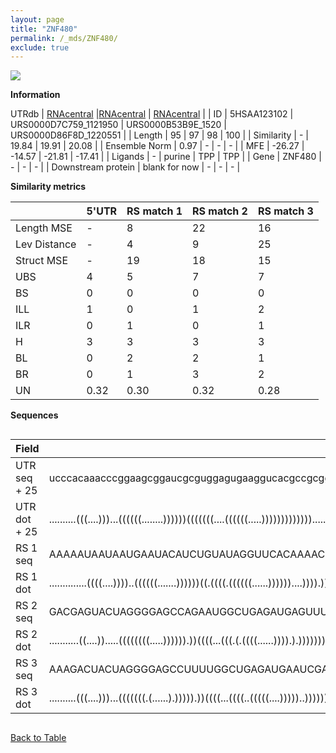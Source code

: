 ```yaml
---
layout: page
title: "ZNF480"
permalink: /_mds/ZNF480/
exclude: true
---
```




![](../../alns_9.28.22/aln_5HSAA123102_0.951.png?raw=true)


**Information**
<div style="overflow-x:auto;" markdown="block>
| | 5'UTR       | RS match 1   | RS match 2  | RS match 3 |
| ---- | ----------- | ----------- | ----------- | ----------- |
| Link | <a href="http://utrdb.ba.itb.cnr.it/getutr/5HSAA123102/1" target="_blank" rel="noopener noreferrer">UTRdb</a>   | <a href="https://rnacentral.org/rna/URS0000D7C759/1121950" target="_blank" rel="noopener noreferrer">RNAcentral</a>     |<a href="https://rnacentral.org/rna/URS0000B53B9E/1520" target="_blank" rel="noopener noreferrer">RNAcentral</a>  | <a href="https://rnacentral.org/rna/URS0000D86F8D/1220551" target="_blank" rel="noopener noreferrer">RNAcentral</a>   |
| ID | 5HSAA123102     | URS0000D7C759_1121950     | URS0000B53B9E_1520     | URS0000D86F8D_1220551     |
| Length | 95     |  97    | 98   |  100    |
| Similarity | - | 19.84 | 19.91 | 20.08 |
| Ensemble Norm | 0.97 | - | - | - |
| MFE | -26.27 | -14.57 | -21.81 | -17.41 |
| Ligands | - | purine | TPP | TPP |
| Gene | ZNF480 | - | - | - |
| Downstream protein | blank for now    |    -    | -  | - |
</div>

**Similarity metrics**

| | 5'UTR       | RS match 1   | RS match 2  | RS match 3 |
| ---- | ----------- | ----------- | ----------- | ----------- |
| Length MSE | - | 8 | 22 | 16 |
| Lev Distance | - | 4 | 9 | 25 |
| Struct MSE | - | 19 | 18 | 15 |
| UBS| 4 | 5 | 7 | 7 |
| BS | 0 | 0 | 0 | 0 |
| ILL | 1 | 0 | 1 | 2 |
| ILR | 0 | 1 | 0 | 1 |
| H | 3 | 3 | 3 | 3 |
| BL | 0 | 2 | 2 | 1 |
| BR | 0 | 1 | 3 | 2 |
| UN | 0.32 | 0.30 | 0.32 | 0.28 |

**Sequences**


<div style="overflow-x:auto;">

<table>
<colgroup>
<col width="30%" />
<col width="70%" />
</colgroup>
<thead>
<tr class="header">
<th>Field</th>
<th>Description</th>
</tr>
</thead>
<tbody>
<tr>
<td markdown="span">UTR seq + 25 </td>
<td markdown="span"> ucccacaaacccggaagcggaucgcguggagugaaggucacgccgcggcgcgauugacuucuaaagagucATGCTGTGTGATGAAAAAGCCCAGA </td>
</tr>
<tr>
<td markdown="span">UTR dot + 25  </td>
<td markdown="span"> ..........(((....)))...((((((........))))))(((((((....((((((.....))))))))))))).................
</td>
</tr>


<tr>
<td markdown="span">RS 1 seq </td>
<td markdown="span"> AAAAAUAAUAAUGAAUACAUCUGUAUAGGUUCACAAAACGGGUGAACGUUUCUACCAGCUACCAUUUUAGUUGACUAUGGAUGCCAGGCAAAGUGAA
</td>
</tr>


<tr>
<td markdown="span">RS 1 dot </td>
<td markdown="span"> ..............((((....))))..((((((.......))))))((.((((.((((((......))))))....)))).)).............
</td>
</tr>


<tr>
<td markdown="span">RS 2 seq </td>
<td markdown="span"> GACGAGUACUAGGGGAGCCAGAAUGGCUGAGAUGAGUUUUCAGACCCUUUGAACCUGCACUGGGUAAUGCCAGCGAAGGGAAGUUAUAAGAUAAUAUA
</td>
</tr>


<tr>
<td markdown="span">RS 2 dot </td>
<td markdown="span"> ...........((....)).....((((((((.....)))))).))((((...(((.(.((((......)))).).)))))))...............
</td>
</tr>


<tr>
<td markdown="span">RS 3 seq </td>
<td markdown="span"> AAAGACUACUAGGGGAGCCUUUUGGCUGAGAUGAAUCGAAUUCAGACCCUUUGAACCUGAUUGAGUUAAUACUCGCGUAGGAAAGUAGCGUAGACAUUGA
</td>
</tr>


<tr>
<td markdown="span">RS 3 dot </td>
<td markdown="span"> ..........(((....)))...(((((((.(......).))))).))((((...((((..(((((....)))))..))))))))...............
</td>
</tr>

</tbody>
</table>


</div>


[Back to Table](../../display)
